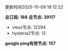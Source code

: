 更新时间2025-10-09 18:12:22

**总订阅: 188**
**总节点: 39117**
- vless节点: 12294
- hysteria2节点: 12

**google ping有效节点: 157**
